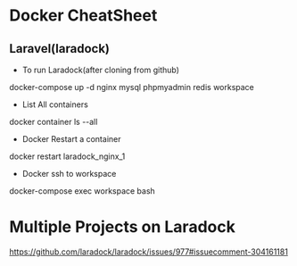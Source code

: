 # Docker CheatSheet

## Laravel(laradock)

- To run Laradock(after cloning from github)

docker-compose up -d nginx mysql phpmyadmin redis workspace

- List All containers

docker container ls --all

- Docker Restart a container

docker restart laradock_nginx_1

- Docker ssh to workspace

docker-compose exec workspace bash


# Multiple Projects on Laradock

https://github.com/laradock/laradock/issues/977#issuecomment-304161181
